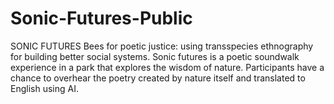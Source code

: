 # Sonic-Futures-Public

SONIC FUTURES
Bees for poetic justice: using transspecies ethnography for building better social systems. Sonic futures is a poetic soundwalk experience in a park that explores the wisdom of nature. Participants have a chance to overhear the poetry created by nature itself and translated to English using AI.

